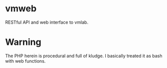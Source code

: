 # vmweb
RESTful API and web interface to vmlab.

# Warning
The PHP herein is procedural and full of kludge. I basically treated it as bash with web functions.

